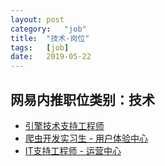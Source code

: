 ```yaml
---
layout:	post
category:	"job"
title:	"技术-岗位"
tags:	[job]
date:	2019-05-22
---
```

## 网易内推职位类别：技术
- [引擎技术支持工程师 ](http://mobile.bole.netease.com/bole/boleDetail?id=16380&employeeId=346f03c3cda5f04c&key=all)
- [爬虫开发实习生 - 用户体验中心](http://mobile.bole.netease.com/bole/boleDetail?id=15695&employeeId=346f03c3cda5f04c&key=all)
- [IT支持工程师 - 运营中心](http://mobile.bole.netease.com/bole/boleDetail?id=14939&employeeId=346f03c3cda5f04c&key=all)
